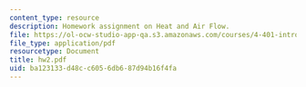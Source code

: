 ```yaml
---
content_type: resource
description: Homework assignment on Heat and Air Flow.
file: https://ol-ocw-studio-app-qa.s3.amazonaws.com/courses/4-401-introduction-to-building-technology-spring-2006/ba123133d48cc6056db687d94b16f4fa_hw2.pdf
file_type: application/pdf
resourcetype: Document
title: hw2.pdf
uid: ba123133-d48c-c605-6db6-87d94b16f4fa
---
```

